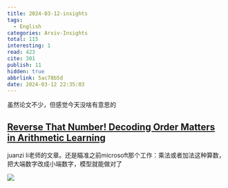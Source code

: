 ```yaml
---
title: 2024-03-12-insights
tags:
  - English
categories: Arxiv-Insights
total: 115
interesting: 1
read: 423
cite: 301
publish: 11
hidden: true
abbrlink: 5ac78b5d
date: 2024-03-12 22:35:03
---
```


虽然论文不少，但感觉今天没啥有意思的

## [Reverse That Number! Decoding Order Matters in Arithmetic Learning](https://arxiv.org/pdf/2403.05845.pdf)

juanzi li老师的文章。还是瞄准之前microsoft那个工作：乘法或者加法这种算数，把大端数字改成小端数字，模型就能做对了

<img src="../../files/images/arxiv-insights/2024-03-11-03-15/order.png" >

